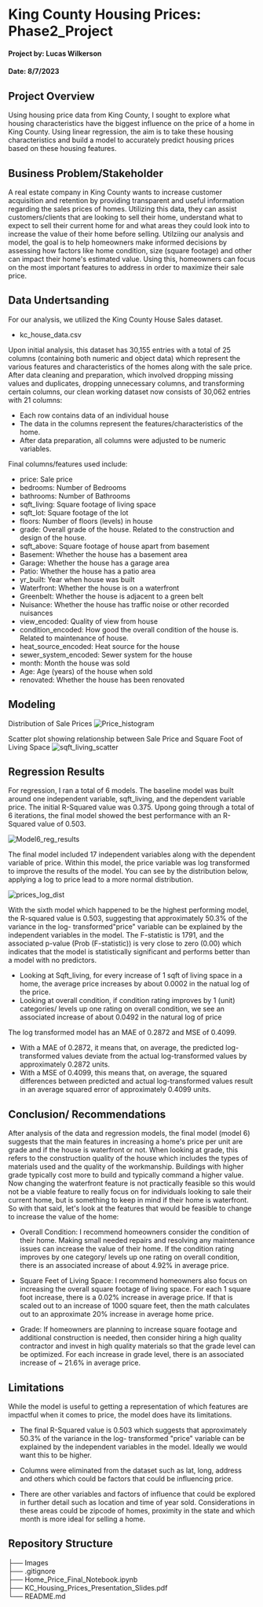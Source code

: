 # King County Housing Prices: Phase2_Project


#### Project by: Lucas Wilkerson
#### Date: 8/7/2023

## Project Overview

Using housing price data from King County, I sought to explore what housing characteristics have the biggest influence on the price of a home in King County. Using linear regression, the aim is to take these housing characteristics and build a model to accurately predict housing prices based on these housing features. 

## Business Problem/Stakeholder

A real estate company in King County wants to increase customer acquisition and retention by providing transparent and useful information regarding the sales prices of homes. Utilizing this data, they can assist customers/clients that are looking to sell their home, understand what to expect to sell their current home for and what areas they could look into to increase the value of their home before selling. Utilziing our analysis and model, the goal is to help homeowners make informed decisions by assessing how factors like home condition, size (square footage) and other can impact their home's estimated value. Using this, homeowners can focus on the most important features to address in order to maximize their sale price. 


## Data Undertsanding 

For our analysis, we utilized the King County House Sales dataset. 
- kc_house_data.csv

Upon initial analysis, this dataset has 30,155 entries with a total of 25 columns (containing both numeric and object data) which represent the various features and characteristics of the homes along with the sale price. After data cleaning and preparation, which involved dropping missing values and duplicates, dropping unnecessary columns, and transforming certain columns, our clean working dataset now consists of 30,062 entries with 21 columns:

- Each row contains data of an individual house 
- The data in the columns represent the features/characteristics of the home. 
- After data preparation, all columns were adjusted to be numeric variables.

Final columns/features used include: 

- price: Sale price                 
- bedrooms: Number of Bedrooms            
- bathrooms: Number of Bathrooms           
- sqft_living: Square footage of living space           
- sqft_lot: Square footage of the lot              
- floors: Number of floors (levels) in house               
- grade: Overall grade of the house. Related to the construction and design of the house.                  
- sqft_above: Square footage of house apart from basement             
- Basement: Whether the house has a basement area      
- Garage: Whether the house has a garage area                 
- Patio: Whether the house has a patio area                  
- yr_built: Year when house was built               
- Waterfront: Whether the house is on a waterfront            
- Greenbelt: Whether the house is adjacent to a green belt              
- Nuisance: Whether the house has traffic noise or other recorded nuisances               
- view_encoded: Quality of view from house          
- condition_encoded: How good the overall condition of the house is. Related to maintenance of house.       
- heat_source_encoded: Heat source for the house    
- sewer_system_encoded: Sewer system for the house  
- month: Month the house was sold                   
- Age: Age (years) of the house when sold                  
- renovated: Whether the house has been renovated             


## Modeling 

Distribution of Sale Prices
![Price_histogram](Price_histogram.png)

Scatter plot showing relationship between Sale Price and Square Foot of Living Space
![sqft_living_scatter](sqft_living_scatter.png)


## Regression Results 

For regression, I ran a total of 6 models. The baseline model was built around one independent variable, sqft_living, and the dependent variable price. The initial R-Squared value was 0.375. Upong going through a total of 6 iterations, the final model showed the best performance with an R-Squared value of 0.503. 

![Model6_reg_results](Model6_reg_results.png)

The final model included 17 independent variables along with the dependent variable of price. Within this model, the price variable was log transformed to improve the results of the model. You can see by the distribution below, applying a log to price lead to a more normal distribution.

![prices_log_dist](prices_log_dist.png)

With the sixth model which happened to be the highest performing model, the R-squared value is 0.503, suggesting that approximately 50.3% of the variance in the log- transformed"price" variable can be explained by the independent variables in the model. The F-statistic is 1791, and the associated p-value (Prob (F-statistic)) is very close to zero (0.00) which indicates that the model is statistically significant and performs better than a model with no predictors.

- Looking at Sqft_living, for every increase of 1 sqft of living space in a home, the average price increases by about 0.0002 in the natual log of the price.
- Looking at overall condition, if condition rating improves by 1 (unit) categories/ levels up one rating on overall condition, we see an associated increase of about 0.0492 in the natural log of price

The log transformed model has an MAE of 0.2872 and MSE of 0.4099.
- With a MAE of 0.2872, it means that, on average, the predicted log-transformed values deviate from the actual log-transformed values by approximately 0.2872 units.
- With a MSE of 0.4099, this means that, on average, the squared differences between predicted and actual log-transformed values result in an average squared error of approximately 0.4099 units.

## Conclusion/ Recommendations 

After analysis of the data and regression models, the final model (model 6) suggests that the main features in increasing a home's price per unit are grade and if the house is waterfront or not. When looking at grade, this refers to the construction quality of the house which includes the types of materials used and the quality of the workmanship. Buildings with higher grade typically cost more to build and typically command a higher value. Now changing the waterfront feature is not practically feasible so this would not be a viable feature to really focus on for individuals looking to sale their current home, but is something to keep in mind if their home is waterfront. So with that said, let's look at the features that would be feasible to change to increase the value of the home:


- Overall Condition: I recommend homeowners consider the condition of their home. Making small needed repairs and resolving any maintenance issues can increase the value of their home. If the condition rating improves by one category/ levels up one rating on overall condition, there is an associated increase of about 4.92% in average price.


- Square Feet of Living Space: I recommend homeowners also focus on increasing the overall square footage of living space. For each 1 square foot increase, there is a 0.02% increase in average price. If that is scaled out to an increase of 1000 square feet, then the math calculates out to an approximate 20% increase in average home price.


- Grade: If homeowners are planning to increase square footage and additional construction is needed, then consider hiring a high quality contractor and invest in high quality materials so that the grade level can be optimized. For each increase in grade level, there is an associated increase of ~ 21.6% in average price.


## Limitations

While the model is useful to getting a representation of which features are impactful when it comes to price, the model does have its limitations. 

- The final R-Squared value is 0.503 which suggests that approximately 50.3% of the variance in the log- transformed "price" variable can be explained by the independent variables in the model. Ideally we would want this to be higher. 


- Columns were eliminated from the dataset such as lat, long, address and others which could be factors that could be influencing price. 


- There are other variables and factors of influence that could be explored in further detail such as location and time of year sold. Considerations in these areas could be zipcode of homes, proximity in the state and which month is more ideal for selling a home. 


## Repository Structure

├── Images                                                                                                                       
├── .gitignore                                                                                                                   
├── Home_Price_Final_Notebook.ipynb                                                                                             
├── KC_Housing_Prices_Presentation_Slides.pdf                                                                                   
└── README.md                                                                                                                    